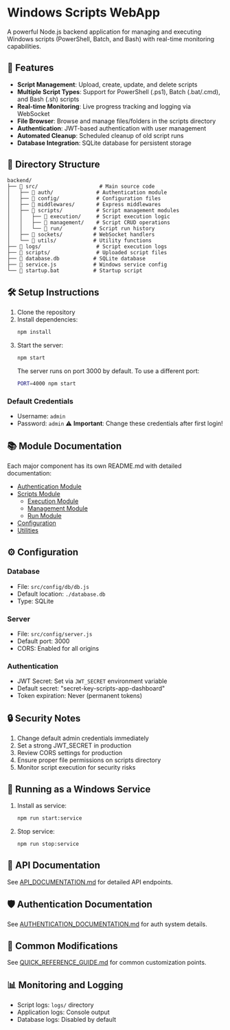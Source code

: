 # Windows Scripts WebApp

A powerful Node.js backend application for managing and executing Windows scripts (PowerShell, Batch, and Bash) with real-time monitoring capabilities.

## 🚀 Features

- **Script Management**: Upload, create, update, and delete scripts
- **Multiple Script Types**: Support for PowerShell (.ps1), Batch (.bat/.cmd), and Bash (.sh) scripts
- **Real-time Monitoring**: Live progress tracking and logging via WebSocket
- **File Browser**: Browse and manage files/folders in the scripts directory
- **Authentication**: JWT-based authentication with user management
- **Automated Cleanup**: Scheduled cleanup of old script runs
- **Database Integration**: SQLite database for persistent storage

## 📁 Directory Structure

```
backend/
├── 📁 src/                    # Main source code
│   ├── 📁 auth/              # Authentication module
│   ├── 📁 config/            # Configuration files
│   ├── 📁 middlewares/       # Express middlewares
│   ├── 📁 scripts/           # Script management modules
│   │   ├── 📁 execution/     # Script execution logic
│   │   ├── 📁 management/    # Script CRUD operations
│   │   └── 📁 run/          # Script run history
│   ├── 📁 sockets/          # WebSocket handlers
│   └── 📁 utils/            # Utility functions
├── 📁 logs/                  # Script execution logs
├── 📁 scripts/               # Uploaded script files
├── 📄 database.db           # SQLite database
├── 📄 service.js            # Windows service config
└── 📄 startup.bat           # Startup script
```

## 🛠️ Setup Instructions

1. Clone the repository
2. Install dependencies:
   ```bash
   npm install
   ```
3. Start the server:
   ```bash
   npm start
   ```
   The server runs on port 3000 by default. To use a different port:
   ```bash
   PORT=4000 npm start
   ```

### Default Credentials

- Username: `admin`
- Password: `admin`
  ⚠️ **Important**: Change these credentials after first login!

## 📚 Module Documentation

Each major component has its own README.md with detailed documentation:

- [Authentication Module](src/auth/README.md)
- [Scripts Module](src/scripts/README.md)
  - [Execution Module](src/scripts/execution/README.md)
  - [Management Module](src/scripts/management/README.md)
  - [Run Module](src/scripts/run/README.md)
- [Configuration](src/config/README.md)
- [Utilities](src/utils/README.md)

## ⚙️ Configuration

### Database

- File: `src/config/db/db.js`
- Default location: `./database.db`
- Type: SQLite

### Server

- File: `src/config/server.js`
- Default port: 3000
- CORS: Enabled for all origins

### Authentication

- JWT Secret: Set via `JWT_SECRET` environment variable
- Default secret: "secret-key-scripts-app-dashboard"
- Token expiration: Never (permanent tokens)

## 🔒 Security Notes

1. Change default admin credentials immediately
2. Set a strong JWT_SECRET in production
3. Review CORS settings for production
4. Ensure proper file permissions on scripts directory
5. Monitor script execution for security risks

## 🚀 Running as a Windows Service

1. Install as service:

   ```bash
   npm run start:service
   ```

2. Stop service:
   ```bash
   npm run stop:service
   ```

## 📝 API Documentation

See [API_DOCUMENTATION.md](API_DOCUMENTATION.md) for detailed API endpoints.

## 🛡️ Authentication Documentation

See [AUTHENTICATION_DOCUMENTATION.md](AUTHENTICATION_DOCUMENTATION.md) for auth system details.

## 🔧 Common Modifications

See [QUICK_REFERENCE_GUIDE.md](QUICK_REFERENCE_GUIDE.md) for common customization points.

## 📊 Monitoring and Logging

- Script logs: `logs/` directory
- Application logs: Console output
- Database logs: Disabled by default
